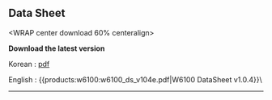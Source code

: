 
## Data Sheet


<WRAP center download 60% centeralign>
 
**Download the latest version**

Korean : [pdf](documents/website/static/w6100_ds_v104k.pdf)

English : 
{{products:w6100:w6100_ds_v104e.pdf|W6100 DataSheet v1.0.4}}\\

</WRAP>

----
